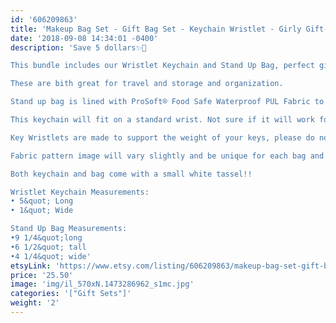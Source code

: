 ```yaml
---
id: '606209863'
title: 'Makeup Bag Set - Gift Bag Set - Keychain Wristlet - Girly Gift- Bridesmaid Gift - Makeup Gift - Best Friend Gift'
date: '2018-09-08 14:34:01 -0400'
description: 'Save 5 dollars✨🎉

This bundle includes our Wristlet Keychain and Stand Up Bag, perfect gift!!

These are bith great for travel and storage and organization.

Stand up bag is lined with ProSoft® Food Safe Waterproof PUL Fabric to wipe clean during use. Each stand up bag has a strong metal zipper. 

This keychain will fit on a standard wrist. Not sure if it will work for you? Our Key Wristlets are made with a 12&quot; long piece of fabric, folded in half to create the look.

Key Wristlets are made to support the weight of your keys, please do not use this as a support for a purse or anything heavier than the average keychain.

Fabric pattern image will vary slightly and be unique for each bag and keychain.

Both keychain and bag come with a small white tassel!!

Wristlet Keychain Measurements:
• 5&quot; Long
• 1&quot; Wide

Stand Up Bag Measurements:
•9 1/4&quot;long
•6 1/2&quot; tall
•4 1/4&quot; wide'
etsyLink: 'https://www.etsy.com/listing/606209863/makeup-bag-set-gift-bag-set-keychain?utm_source=synctostaticsite&utm_medium=api&utm_campaign=api'
price: '25.50'
image: 'img/il_570xN.1473286962_s1mc.jpg'
categories: '["Gift Sets"]'
weight: '2'
---
```

